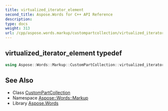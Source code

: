 ```yaml
---
title: virtualized_iterator_element
second_title: Aspose.Words for C++ API Reference
description: 
type: docs
weight: 313
url: /cpp/aspose.words.markup/custompartcollection/virtualized_iterator_element/
---
```

## virtualized_iterator_element typedef




```cpp
using Aspose::Words::Markup::CustomPartCollection::virtualized_iterator_element =  typename iterator_holder_type::virtualized_iterator_element
```

## See Also

* Class [CustomPartCollection](../)
* Namespace [Aspose::Words::Markup](../../)
* Library [Aspose.Words](../../../)
